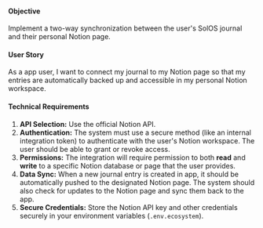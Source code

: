#### Objective
Implement a two-way synchronization between the user's SolOS journal and their personal Notion page.

#### User Story
As a app user, I want to connect my journal to my Notion page so that my entries are automatically backed up and accessible in my personal Notion workspace.

#### Technical Requirements
1.  **API Selection:** Use the official Notion API.
2.  **Authentication:** The system must use a secure method (like an internal integration token) to authenticate with the user's Notion workspace. The user should be able to grant or revoke access.
3.  **Permissions:** The integration will require permission to both **read** and **write** to a specific Notion database or page that the user provides.
4.  **Data Sync:** When a new journal entry is created in app, it should be automatically pushed to the designated Notion page. The system should also check for updates to the Notion page and sync them back to the app.
5.  **Secure Credentials:** Store the Notion API key and other credentials securely in your environment variables (`.env.ecosystem`).